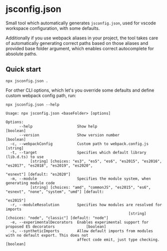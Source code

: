 # jsconfig.json

Small tool which automatically generates `jsconfig.json`, used for vscode workspace configuration, with some defaults.

Additionally if you use webpack aliases in your project, the tool takes care of automatically generating correct
paths based on those aliases and provided base folder argument, which enables correct autocomplete for absolute paths.

## Quick start
```
npx jsconfig.json .
```

For other CLI options, which let's you override some defaults and define custom webpack config path, run:

```
npx jsconfig.json --help
```
```
Usage: npx jsconfig.json <baseFolder> [options]

Options:
      --help                    Show help                                                            [boolean]
      --version                 Show version number                                                  [boolean]
  -c, --webpackConfig           Custom path to webpack.config.js                                      [string]
  -t, --target                  Specifies which default library (lib.d.ts) to use
           [string] [choices: "es3", "es5", "es6", "es2015", "es2016", "es2017", "es2018", "es2019", "es2020",
                                                                                 "esnext"] [default: "es2020"]
  -m, --module                  Specifies the module system, when generating module code
           [string] [choices: "amd", "commonJS", "es2015", "es6", "esnext", "none", "system", "umd"] [default:
                                                                                                     "es2015"]
  -r, --moduleResolution        Specifies how modules are resolved for imports
                                                       [string] [choices: "node", "classic"] [default: "node"]
  -e, --experimentalDecorators  Enables experimental support for proposed ES decorators              [boolean]
  -s, --syntheticImports        Allow default imports from modules with no default export. This does not
                                affect code emit, just type checking.                                [boolean]
```